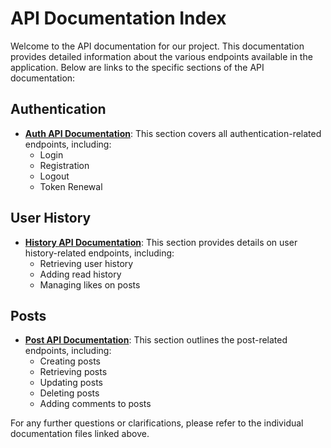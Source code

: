 # API Documentation Index

Welcome to the API documentation for our project. This documentation provides detailed information about the various endpoints available in the application. Below are links to the specific sections of the API documentation:

## Authentication

- **[Auth API Documentation](auth.md)**: This section covers all authentication-related endpoints, including:
  - Login
  - Registration
  - Logout
  - Token Renewal

## User History

- **[History API Documentation](history.md)**: This section provides details on user history-related endpoints, including:
  - Retrieving user history
  - Adding read history
  - Managing likes on posts

## Posts

- **[Post API Documentation](post.md)**: This section outlines the post-related endpoints, including:
  - Creating posts
  - Retrieving posts
  - Updating posts
  - Deleting posts
  - Adding comments to posts

For any further questions or clarifications, please refer to the individual documentation files linked above.